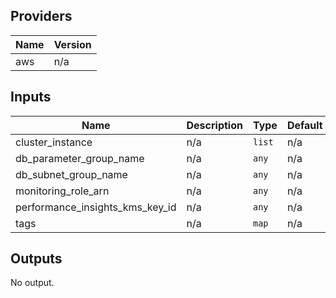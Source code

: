 ## Providers

| Name | Version |
|------|---------|
| aws | n/a |

## Inputs

| Name | Description | Type | Default | Required |
|------|-------------|------|---------|:-----:|
| cluster\_instance | n/a | `list` | n/a | yes |
| db\_parameter\_group\_name | n/a | `any` | n/a | yes |
| db\_subnet\_group\_name | n/a | `any` | n/a | yes |
| monitoring\_role\_arn | n/a | `any` | n/a | yes |
| performance\_insights\_kms\_key\_id | n/a | `any` | n/a | yes |
| tags | n/a | `map` | n/a | yes |

## Outputs

No output.

